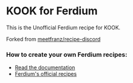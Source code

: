 # KOOK for Ferdium
This is the Unofficial Ferdium recipe for KOOK.

Forked from [meetfranz/recipe-discord](https://github.com/meetfranz/recipe-discord) 

### How to create your own Ferdium recipes:
* [Read the documentation](https://github.com/meetfranz/plugins)
* [Ferdium's official recipes](https://github.com/ferdium/ferdium-recipes/tree/main/recipes)

